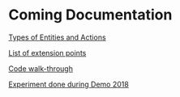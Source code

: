 # Coming Documentation

[Types of Entities and Actions](types.md)

[List of extension points](extension_points.md)

[Code walk-through](code_walkthrough.md)

[Experiment done during Demo 2018](experiment_mining_instances_d4j.md)

